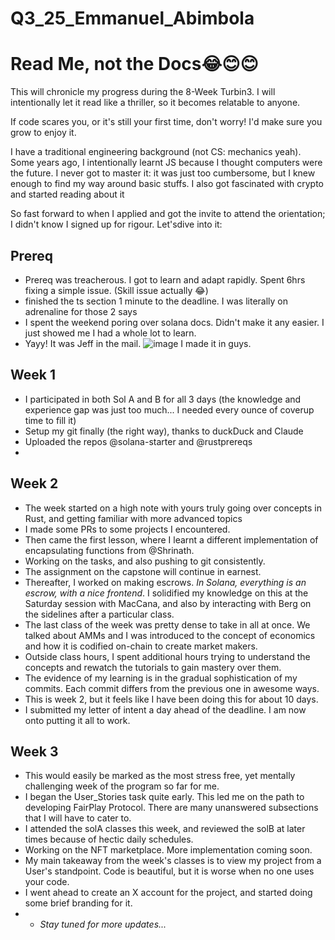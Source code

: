 # Q3_25_Emmanuel_Abimbola
# Read Me, not the Docs😂😊😊

This will chronicle my progress during the 8-Week Turbin3. 
I will intentionally let it read like a thriller, so it becomes relatable to anyone.

If code scares you, or it's still your first time, don't worry! I'd make sure you grow to enjoy it.

I have a traditional engineering background (not CS: mechanics yeah). Some years ago, I intentionally learnt JS because I thought computers were the future. I never got to master it: it was just too cumbersome, but I knew enough to find my way around basic stuffs. I also got fascinated with crypto and started reading about it

So fast forward to when I applied and got the invite to attend the orientation; I didn't know I signed up for rigour. Let'sdive into it:

## Prereq
- Prereq was treacherous. I got to learn and adapt rapidly. Spent 6hrs fixing a simple issue. (Skill issue actually 😂)
- finished the ts section 1 minute to the deadline. I was literally on adrenaline for those 2 says
- I spent the weekend poring over solana docs. Didn't make it any easier. I just showed me I had a whole lot to learn.
- Yayy! It was Jeff in the mail. ![image](https://github.com/user-attachments/assets/2aa180ab-6088-418f-bf4d-9c1da33c333d)
I made it in guys.

## Week 1
- I participated in both Sol A and B for all 3 days (the knowledge and experience gap was just too much... I needed every ounce of coverup time to fill it)
- Setup my git finally (the right way), thanks to duckDuck and Claude
- Uploaded the repos @solana-starter and @rustprereqs
- 

## Week 2
- The week started on a high note with yours truly going over concepts in Rust, and getting familiar with more advanced topics
- I made some PRs to some projects I encountered.
- Then came the first lesson, where I learnt a different implementation of encapsulating functions from @Shrinath.
- Working on the tasks, and also pushing to git consistently.
- The assignment on the capstone will continue in earnest.
- Thereafter, I worked on making escrows. *In Solana, everything is an escrow, with a nice frontend*. I solidified my knowledge on this at the Saturday session with MacCana, and also by interacting with Berg on the sidelines after a particular class.
- The last class of the week was pretty dense to take in all at once. We talked about AMMs and I was introduced to the concept of economics and how it is codified on-chain to create market makers.
- Outside class hours, I spent additional hours trying to understand the concepts and rewatch the tutorials to gain mastery over them.
- The evidence of my learning is in the gradual sophistication of my commits. Each commit differs from the previous one in awesome ways.
- This is week 2, but it feels like I have been doing this for about 10 days.
- I submitted my letter of intent a day ahead of the deadline. I am now onto putting it all to work.

## Week 3 
- This would easily be marked as the most stress free, yet mentally challenging week of the program so far for me.
- I began the User_Stories task quite early. This led me on the path to developing FairPlay Protocol. There are many unanswered subsections that I will have to cater to.
- I attended the solA classes this week, and reviewed the solB at later times because of hectic daily schedules.
- Working on the NFT marketplace. More implementation coming soon.
- My main takeaway from the week's classes is to view my project from a User's standpoint. Code is beautiful, but it is worse when no one uses your code.
- I went ahead to create an X account for the project, and started doing some brief branding for it. 
- - *Stay tuned for more updates...*

